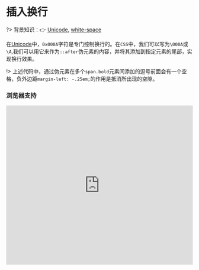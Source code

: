 
# 插入换行

?> 背景知识：:point_right: [Unicode](https://en.wikipedia.org/wiki/Unicode), [white-space](https://developer.mozilla.org/zh-CN/docs/Web/CSS/white-space)

在[Unicode](http://www.ssec.wisc.edu/~tomw/java/unicode.html)中，`0x000A`字符是专门控制换行的。在`CSS`中，我们可以写为`\000A`或`\A`,我们可以用它来作为`::after`伪元素的内容，并将其添加到指定元素的尾部，实现换行效果。

<vuep template="#line-breaks"></vuep>

<script v-pre type="text/x-template" id="line-breaks">
<style>
  main{
    width: 100%;
    padding: 52px 39px;
    background: rgba(180,160,120,.1);
  }
  span.key {
    padding-right: 6px;
  }
  span.bold {
    line-height: 2em;
    font-weight: bold;
  }
  span.br::before {
    content: "\A";
    white-space: pre;
  }
  span.bold + span.bold::before {
    content: ", ";
    font-weight: 500;
    margin-left: -.25em;
  }    
</style>
<template>
  <main class="main">
    <span class="key">👦🏿Name:</span>
    <span class="bold">LHammer</span>
    <span class="key br">👨🏼‍💻GitHub:</span>
    <span class="bold">https://github.com/l-hammer</span>
    <span class="bold">https://gitee.com/lhammer</span>
    <span class="key br">🌎掘金:</span>
    <span class="bold">https://juejin.im/user/57a3dbb2d342d300574d8369</span>
  </main>
</template>
<script>
</script>
</script>

!> 上述代码中，通过伪元素在多个`span.bold`元素间添加的逗号前面会有一个空格，负外边距`margin-left: -.25em;`的作用是抵消所出现的空隙。

### 浏览器支持

<iframe src="https://caniuse.bitsofco.de/embed/index.html?feat=css-gencontent&amp;periods=future_1,current,past_1,past_2,past_3&amp;accessible-colours=false" frameborder="0" width="100%" height="431px"></iframe>
